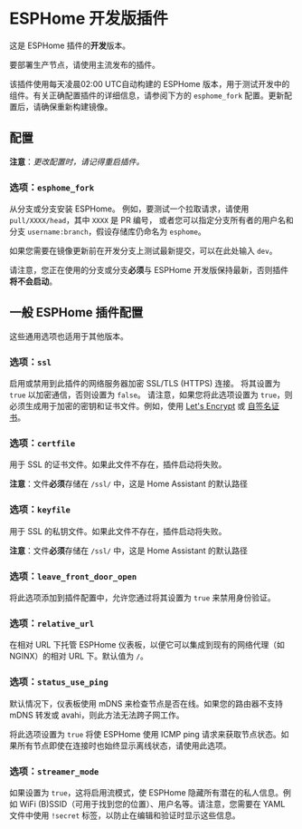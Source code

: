 # ESPHome 开发版插件

这是 ESPHome 插件的**开发**版本。

要部署生产节点，请使用主流发布的插件。

该插件使用每天凌晨02:00 UTC自动构建的 ESPHome 版本，用于测试开发中的组件。有关正确配置插件的详细信息，请参阅下方的 `esphome_fork` 配置。更新配置后，请确保重新构建镜像。

## 配置

**注意**：_更改配置时，请记得重启插件。_

### 选项：`esphome_fork`

从分支或分支安装 ESPHome。
例如，要测试一个拉取请求，请使用 `pull/XXXX/head`，其中 `XXXX` 是 PR 编号，
或者您可以指定分支所有者的用户名和分支 `username:branch`，假设存储库仍命名为 `esphome`。

如果您需要在镜像更新前在开发分支上测试最新提交，可以在此处输入 `dev`。

请注意，您正在使用的分支或分支**必须**与 ESPHome 开发版保持最新，否则插件**将不会启动**。

## 一般 ESPHome 插件配置

这些通用选项也适用于其他版本。

### 选项：`ssl`

启用或禁用到此插件的网络服务器加密 SSL/TLS (HTTPS) 连接。
将其设置为 `true` 以加密通信，否则设置为 `false`。
请注意，如果您将此选项设置为 `true`，则必须生成用于加密的密钥和证书文件。例如，使用 [Let's Encrypt](https://www.home-assistant.io/addons/lets_encrypt/)
或 [自签名证书](https://www.home-assistant.io/docs/ecosystem/certificates/tls_self_signed_certificate/)。

### 选项：`certfile`

用于 SSL 的证书文件。如果此文件不存在，插件启动将失败。

**注意**：文件**必须**存储在 `/ssl/` 中，这是 Home Assistant 的默认路径

### 选项：`keyfile`

用于 SSL 的私钥文件。如果此文件不存在，插件启动将失败。

**注意**：文件**必须**存储在 `/ssl/` 中，这是 Home Assistant 的默认路径

### 选项：`leave_front_door_open`

将此选项添加到插件配置中，允许您通过将其设置为 `true` 来禁用身份验证。

### 选项：`relative_url`

在相对 URL 下托管 ESPHome 仪表板，以便它可以集成到现有的网络代理（如 NGINX）的相对 URL 下。默认值为 `/`。

### 选项：`status_use_ping`

默认情况下，仪表板使用 mDNS 来检查节点是否在线。如果您的路由器不支持 mDNS 转发或 avahi，则此方法无法跨子网工作。

将此选项设置为 `true` 将使 ESPHome 使用 ICMP ping 请求来获取节点状态。如果所有节点即使在连接时也始终显示离线状态，请使用此选项。

### 选项：`streamer_mode`

如果设置为 `true`，这将启用流模式，使 ESPHome 隐藏所有潜在的私人信息。例如 WiFi (B)SSID（可用于找到您的位置）、用户名等。请注意，您需要在 YAML 文件中使用 `!secret` 标签，以防止在编辑和验证时显示这些信息。